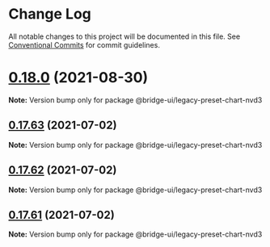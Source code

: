<!--
Licensed to the Apache Software Foundation (ASF) under one
or more contributor license agreements.  See the NOTICE file
distributed with this work for additional information
regarding copyright ownership.  The ASF licenses this file
to you under the Apache License, Version 2.0 (the
"License"); you may not use this file except in compliance
with the License.  You may obtain a copy of the License at

  http://www.apache.org/licenses/LICENSE-2.0

Unless required by applicable law or agreed to in writing,
software distributed under the License is distributed on an
"AS IS" BASIS, WITHOUT WARRANTIES OR CONDITIONS OF ANY
KIND, either express or implied.  See the License for the
specific language governing permissions and limitations
under the License.
-->

# Change Log

All notable changes to this project will be documented in this file.
See [Conventional Commits](https://conventionalcommits.org) for commit guidelines.

# [0.18.0](https://github.com/apache-bridge/bridge-ui/compare/v0.17.87...v0.18.0) (2021-08-30)

**Note:** Version bump only for package @bridge-ui/legacy-preset-chart-nvd3





## [0.17.63](https://github.com/apache-bridge/bridge-ui/compare/v0.17.62...v0.17.63) (2021-07-02)

**Note:** Version bump only for package @bridge-ui/legacy-preset-chart-nvd3





## [0.17.62](https://github.com/apache-bridge/bridge-ui/compare/v0.17.61...v0.17.62) (2021-07-02)

**Note:** Version bump only for package @bridge-ui/legacy-preset-chart-nvd3





## [0.17.61](https://github.com/apache-bridge/bridge-ui/compare/v0.17.60...v0.17.61) (2021-07-02)

**Note:** Version bump only for package @bridge-ui/legacy-preset-chart-nvd3
